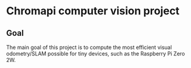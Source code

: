 # Chromapi computer vision project 

## Goal 

The main goal of this project is to compute the most efficient visual odometry/SLAM possible for tiny devices, such as the Raspberry Pi Zero 2W. 